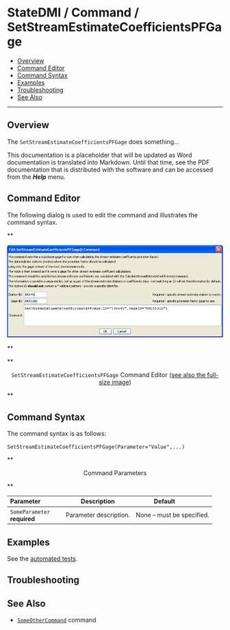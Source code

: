 # StateDMI / Command / SetStreamEstimateCoefficientsPFGage #

* [Overview](#overview)
* [Command Editor](#command-editor)
* [Command Syntax](#command-syntax)
* [Examples](#examples)
* [Troubleshooting](#troubleshooting)
* [See Also](#see-also)

-------------------------

## Overview ##

The `SetStreamEstimateCoefficientsPFGage` does something...

This documentation is a placeholder that will be updated as Word documentation is translated into Markdown.
Until that time, see the PDF documentation that is distributed with the software and can be accessed
from the ***Help*** menu.

## Command Editor ##

The following dialog is used to edit the command and illustrates the command syntax.

**<p style="text-align: center;">
![SetStreamEstimateCoefficientsPFGage](SetStreamEstimateCoefficientsPFGage.png)
</p>**

**<p style="text-align: center;">
`SetStreamEstimateCoefficientsPFGage` Command Editor (<a href="../SetStreamEstimateCoefficientsPFGage.png">see also the full-size image</a>)
</p>**

## Command Syntax ##

The command syntax is as follows:

```text
SetStreamEstimateCoefficientsPFGage(Parameter="Value",...)
```
**<p style="text-align: center;">
Command Parameters
</p>**

| **Parameter**&nbsp;&nbsp;&nbsp;&nbsp;&nbsp;&nbsp;&nbsp;&nbsp;&nbsp;&nbsp;&nbsp;&nbsp; | **Description** | **Default**&nbsp;&nbsp;&nbsp;&nbsp;&nbsp;&nbsp;&nbsp;&nbsp;&nbsp;&nbsp; |
| --------------|-----------------|----------------- |
|`SomeParameter`<br>**required**|Parameter description.|None – must be specified.|

## Examples ##

See the [automated tests](https://github.com/OpenCDSS/cdss-app-statedmi-test/tree/master/test/regression/commands/SetStreamEstimateCoefficientsPFGage).

## Troubleshooting ##

## See Also ##

* [`SomeOtherCommand`](../SomeOtherCommand/SomeOtherCommand) command
